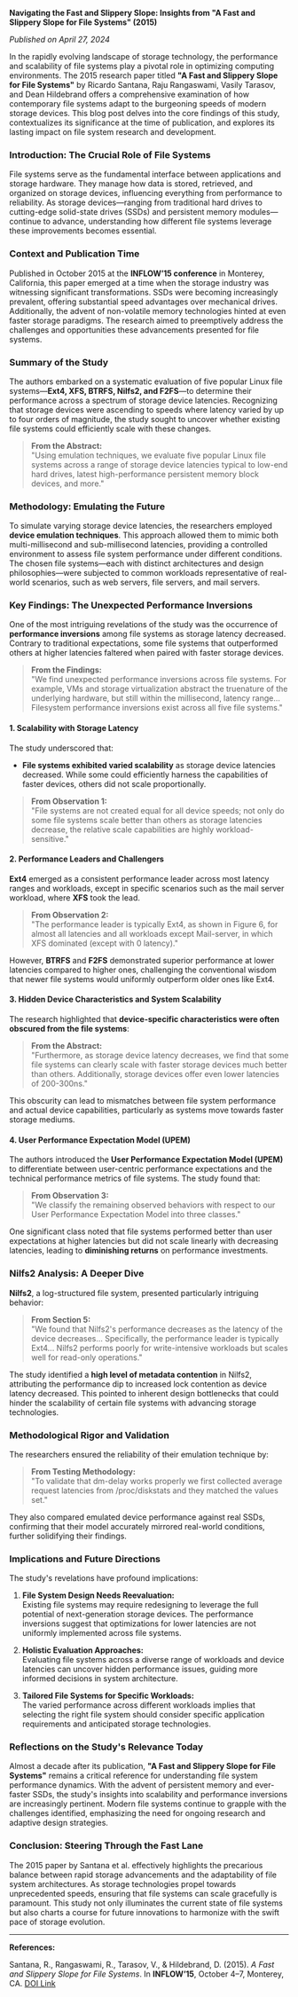 **Navigating the Fast and Slippery Slope: Insights from "A Fast and Slippery Slope for File Systems" (2015)**

*Published on April 27, 2024*

In the rapidly evolving landscape of storage technology, the performance and scalability of file systems play a pivotal role in optimizing computing environments. The 2015 research paper titled **"A Fast and Slippery Slope for File Systems"** by Ricardo Santana, Raju Rangaswami, Vasily Tarasov, and Dean Hildebrand offers a comprehensive examination of how contemporary file systems adapt to the burgeoning speeds of modern storage devices. This blog post delves into the core findings of this study, contextualizes its significance at the time of publication, and explores its lasting impact on file system research and development.

### **Introduction: The Crucial Role of File Systems**

File systems serve as the fundamental interface between applications and storage hardware. They manage how data is stored, retrieved, and organized on storage devices, influencing everything from performance to reliability. As storage devices—ranging from traditional hard drives to cutting-edge solid-state drives (SSDs) and persistent memory modules—continue to advance, understanding how different file systems leverage these improvements becomes essential.

### **Context and Publication Time**

Published in October 2015 at the **INFLOW’15 conference** in Monterey, California, this paper emerged at a time when the storage industry was witnessing significant transformations. SSDs were becoming increasingly prevalent, offering substantial speed advantages over mechanical drives. Additionally, the advent of non-volatile memory technologies hinted at even faster storage paradigms. The research aimed to preemptively address the challenges and opportunities these advancements presented for file systems.

### **Summary of the Study**

The authors embarked on a systematic evaluation of five popular Linux file systems—**Ext4, XFS, BTRFS, Nilfs2, and F2FS**—to determine their performance across a spectrum of storage device latencies. Recognizing that storage devices were ascending to speeds where latency varied by up to four orders of magnitude, the study sought to uncover whether existing file systems could efficiently scale with these changes.

> **From the Abstract:**  
> "Using emulation techniques, we evaluate five popular Linux file systems across a range of storage device latencies typical to low-end hard drives, latest high-performance persistent memory block devices, and more."

### **Methodology: Emulating the Future**

To simulate varying storage device latencies, the researchers employed **device emulation techniques**. This approach allowed them to mimic both multi-millisecond and sub-millisecond latencies, providing a controlled environment to assess file system performance under different conditions. The chosen file systems—each with distinct architectures and design philosophies—were subjected to common workloads representative of real-world scenarios, such as web servers, file servers, and mail servers.

### **Key Findings: The Unexpected Performance Inversions**

One of the most intriguing revelations of the study was the occurrence of **performance inversions** among file systems as storage latency decreased. Contrary to traditional expectations, some file systems that outperformed others at higher latencies faltered when paired with faster storage devices.

> **From the Findings:**  
> "We find unexpected performance inversions across file systems. For example, VMs and storage virtualization abstract the truenature of the underlying hardware, but still within the millisecond, latency range... Filesystem performance inversions exist across all five file systems."

#### **1. Scalability with Storage Latency**

The study underscored that:

- **File systems exhibited varied scalability** as storage device latencies decreased. While some could efficiently harness the capabilities of faster devices, others did not scale proportionally.
  
> **From Observation 1:**  
> "File systems are not created equal for all device speeds; not only do some file systems scale better than others as storage latencies decrease, the relative scale capabilities are highly workload-sensitive."

#### **2. Performance Leaders and Challengers**

**Ext4** emerged as a consistent performance leader across most latency ranges and workloads, except in specific scenarios such as the mail server workload, where **XFS** took the lead.

> **From Observation 2:**  
> "The performance leader is typically Ext4, as shown in Figure 6, for almost all latencies and all workloads except Mail-server, in which XFS dominated (except with 0 latency)."

However, **BTRFS** and **F2FS** demonstrated superior performance at lower latencies compared to higher ones, challenging the conventional wisdom that newer file systems would uniformly outperform older ones like Ext4.

#### **3. Hidden Device Characteristics and System Scalability**

The research highlighted that **device-specific characteristics were often obscured from the file systems**:

> **From the Abstract:**  
> "Furthermore, as storage device latency decreases, we find that some file systems can clearly scale with faster storage devices much better than others. Additionally, storage devices offer even lower latencies of 200-300ns."

This obscurity can lead to mismatches between file system performance and actual device capabilities, particularly as systems move towards faster storage mediums.

#### **4. User Performance Expectation Model (UPEM)**

The authors introduced the **User Performance Expectation Model (UPEM)** to differentiate between user-centric performance expectations and the technical performance metrics of file systems. The study found that:

> **From Observation 3:**  
> "We classify the remaining observed behaviors with respect to our User Performance Expectation Model into three classes."

One significant class noted that file systems performed better than user expectations at higher latencies but did not scale linearly with decreasing latencies, leading to **diminishing returns** on performance investments.

### **Nilfs2 Analysis: A Deeper Dive**

**Nilfs2**, a log-structured file system, presented particularly intriguing behavior:

> **From Section 5:**  
> "We found that Nilfs2's performance decreases as the latency of the device decreases... Specifically, the performance leader is typically Ext4... Nilfs2 performs poorly for write-intensive workloads but scales well for read-only operations."

The study identified a **high level of metadata contention** in Nilfs2, attributing the performance dip to increased lock contention as device latency decreased. This pointed to inherent design bottlenecks that could hinder the scalability of certain file systems with advancing storage technologies.

### **Methodological Rigor and Validation**

The researchers ensured the reliability of their emulation technique by:

> **From Testing Methodology:**  
> "To validate that dm-delay works properly we first collected average request latencies from /proc/diskstats and they matched the values set."

They also compared emulated device performance against real SSDs, confirming that their model accurately mirrored real-world conditions, further solidifying their findings.

### **Implications and Future Directions**

The study's revelations have profound implications:

1. **File System Design Needs Reevaluation:**  
   Existing file systems may require redesigning to leverage the full potential of next-generation storage devices. The performance inversions suggest that optimizations for lower latencies are not uniformly implemented across file systems.

2. **Holistic Evaluation Approaches:**  
   Evaluating file systems across a diverse range of workloads and device latencies can uncover hidden performance issues, guiding more informed decisions in system architecture.

3. **Tailored File Systems for Specific Workloads:**  
   The varied performance across different workloads implies that selecting the right file system should consider specific application requirements and anticipated storage technologies.

### **Reflections on the Study's Relevance Today**

Almost a decade after its publication, **"A Fast and Slippery Slope for File Systems"** remains a critical reference for understanding file system performance dynamics. With the advent of persistent memory and ever-faster SSDs, the study's insights into scalability and performance inversions are increasingly pertinent. Modern file systems continue to grapple with the challenges identified, emphasizing the need for ongoing research and adaptive design strategies.

### **Conclusion: Steering Through the Fast Lane**

The 2015 paper by Santana et al. effectively highlights the precarious balance between rapid storage advancements and the adaptability of file system architectures. As storage technologies propel towards unprecedented speeds, ensuring that file systems can scale gracefully is paramount. This study not only illuminates the current state of file systems but also charts a course for future innovations to harmonize with the swift pace of storage evolution.

---

**References:**

Santana, R., Rangaswami, R., Tarasov, V., & Hildebrand, D. (2015). *A Fast and Slippery Slope for File Systems*. In **INFLOW’15**, October 4–7, Monterey, CA. [DOI Link](http://dx.doi.org/10.1145/2819001.2819003)